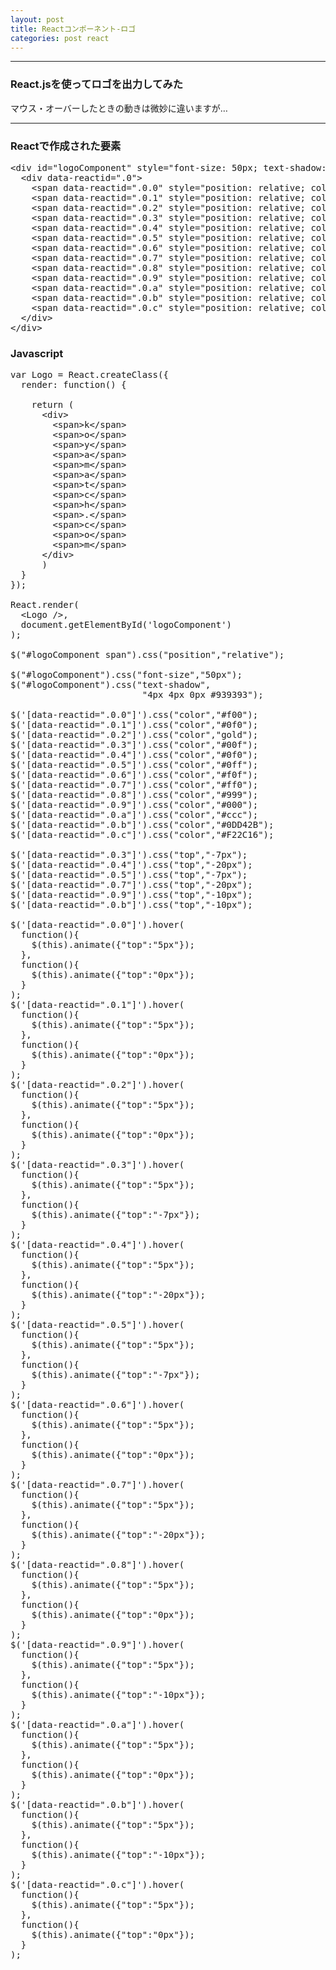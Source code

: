 ```yaml
---
layout: post
title: Reactコンポーネント-ロゴ
categories: post react
---
```


-----

### React.jsを使ってロゴを出力してみた

マウス・オーバーしたときの動きは微妙に違いますが…



<div id="logoComponent"></div>

-----

### Reactで作成された要素
<pre>
&lt;div id="logoComponent" style="font-size: 50px; text-shadow: rgb(147, 147, 147) 4px 4px 0px;">
  &lt;div data-reactid=".0">
    &lt;span data-reactid=".0.0" style="position: relative; color: rgb(255, 0, 0);">k&lt;/span>
    &lt;span data-reactid=".0.1" style="position: relative; color: rgb(0, 255, 0);">o&lt;/span>
    &lt;span data-reactid=".0.2" style="position: relative; color: rgb(255, 215, 0);">y&lt;/span>
    &lt;span data-reactid=".0.3" style="position: relative; color: rgb(0, 0, 255); top: -7px;">a&lt;/span>
    &lt;span data-reactid=".0.4" style="position: relative; color: rgb(0, 255, 0); top: -20px;">m&lt;/span>
    &lt;span data-reactid=".0.5" style="position: relative; color: rgb(0, 255, 255); top: -7px;">a&lt;/span>
    &lt;span data-reactid=".0.6" style="position: relative; color: rgb(255, 0, 255);">t&lt;/span>
    &lt;span data-reactid=".0.7" style="position: relative; color: rgb(255, 255, 0); top: -20px;">c&lt;/span>
    &lt;span data-reactid=".0.8" style="position: relative; color: rgb(153, 153, 153);">h&lt;/span>
    &lt;span data-reactid=".0.9" style="position: relative; color: rgb(0, 0, 0); top: -10px;">.&lt;/span>
    &lt;span data-reactid=".0.a" style="position: relative; color: rgb(204, 204, 204); top: 0px;">c&lt;/span>
    &lt;span data-reactid=".0.b" style="position: relative; color: rgb(13, 212, 43); top: -10px;">o&lt;/span>
    &lt;span data-reactid=".0.c" style="position: relative; color: rgb(242, 44, 22);">m&lt;/span>
  &lt;/div>
&lt;/div>      
</pre>
### Javascript
<pre>
var Logo = React.createClass({
  render: function() {

    return (
      &lt;div>  
        &lt;span>k&lt;/span>
        &lt;span>o&lt;/span>
        &lt;span>y&lt;/span>
        &lt;span>a&lt;/span>
        &lt;span>m&lt;/span>
        &lt;span>a&lt;/span>
        &lt;span>t&lt;/span>
        &lt;span>c&lt;/span>
        &lt;span>h&lt;/span>
        &lt;span>.&lt;/span>
        &lt;span>c&lt;/span>
        &lt;span>o&lt;/span>
        &lt;span>m&lt;/span>
      &lt;/div>    
      )
  }
});

React.render(
  &lt;Logo />,
  document.getElementById('logoComponent')
);

$("#logoComponent span").css("position","relative");

$("#logoComponent").css("font-size","50px");
$("#logoComponent").css("text-shadow",
                         "4px 4px 0px #939393");

$('[data-reactid=".0.0"]').css("color","#f00");
$('[data-reactid=".0.1"]').css("color","#0f0");
$('[data-reactid=".0.2"]').css("color","gold");
$('[data-reactid=".0.3"]').css("color","#00f");
$('[data-reactid=".0.4"]').css("color","#0f0");
$('[data-reactid=".0.5"]').css("color","#0ff");
$('[data-reactid=".0.6"]').css("color","#f0f");
$('[data-reactid=".0.7"]').css("color","#ff0");
$('[data-reactid=".0.8"]').css("color","#999");
$('[data-reactid=".0.9"]').css("color","#000");
$('[data-reactid=".0.a"]').css("color","#ccc");
$('[data-reactid=".0.b"]').css("color","#0DD42B");
$('[data-reactid=".0.c"]').css("color","#F22C16");

$('[data-reactid=".0.3"]').css("top","-7px");
$('[data-reactid=".0.4"]').css("top","-20px");
$('[data-reactid=".0.5"]').css("top","-7px");
$('[data-reactid=".0.7"]').css("top","-20px");
$('[data-reactid=".0.9"]').css("top","-10px");
$('[data-reactid=".0.b"]').css("top","-10px");

$('[data-reactid=".0.0"]').hover(
  function(){
    $(this).animate({"top":"5px"});
  },
  function(){
    $(this).animate({"top":"0px"});
  }
);
$('[data-reactid=".0.1"]').hover(
  function(){
    $(this).animate({"top":"5px"});
  },
  function(){
    $(this).animate({"top":"0px"});
  }
);
$('[data-reactid=".0.2"]').hover(
  function(){
    $(this).animate({"top":"5px"});
  },
  function(){
    $(this).animate({"top":"0px"});
  }
);
$('[data-reactid=".0.3"]').hover(
  function(){
    $(this).animate({"top":"5px"});
  },
  function(){
    $(this).animate({"top":"-7px"});
  }
);
$('[data-reactid=".0.4"]').hover(
  function(){
    $(this).animate({"top":"5px"});
  },
  function(){
    $(this).animate({"top":"-20px"});
  }
);
$('[data-reactid=".0.5"]').hover(
  function(){
    $(this).animate({"top":"5px"});
  },
  function(){
    $(this).animate({"top":"-7px"});
  }
);
$('[data-reactid=".0.6"]').hover(
  function(){
    $(this).animate({"top":"5px"});
  },
  function(){
    $(this).animate({"top":"0px"});
  }
);
$('[data-reactid=".0.7"]').hover(
  function(){
    $(this).animate({"top":"5px"});
  },
  function(){
    $(this).animate({"top":"-20px"});
  }
);
$('[data-reactid=".0.8"]').hover(
  function(){
    $(this).animate({"top":"5px"});
  },
  function(){
    $(this).animate({"top":"0px"});
  }
);
$('[data-reactid=".0.9"]').hover(
  function(){
    $(this).animate({"top":"5px"});
  },
  function(){
    $(this).animate({"top":"-10px"});
  }
);
$('[data-reactid=".0.a"]').hover(
  function(){
    $(this).animate({"top":"5px"});
  },
  function(){
    $(this).animate({"top":"0px"});
  }
);
$('[data-reactid=".0.b"]').hover(
  function(){
    $(this).animate({"top":"5px"});
  },
  function(){
    $(this).animate({"top":"-10px"});
  }
);
$('[data-reactid=".0.c"]').hover(
  function(){
    $(this).animate({"top":"5px"});
  },
  function(){
    $(this).animate({"top":"0px"});
  }
);

</pre>

<script src="{{site.url}}/js/jquery.js"></script>
<script src="{{site.url}}/assets/googlecodeprettify/prettify.js"></script>
<script src="{{site.url}}/js/bootstrap.js"></script>
<script src="{{site.url}}/js/react.js"></script>
<script src="{{site.url}}/js/JSXTransformer.js"></script>
<script src="https://cdnjs.cloudflare.com/ajax/libs/marked/0.3.2/marked.min.js"></script>
<script type="text/jsx">
var $window = $(window)
// make code pretty
window.prettyPrint && prettyPrint()
$('pre').addClass('prettyprint');
  prettyPrint();
$('pre').css("background","#000");
$('pre').css("font-size","1.1em");

var Logo = React.createClass({
  render: function() {

    return (
      <div>  
        <span>k</span>
        <span>o</span>
        <span>y</span>
        <span>a</span>
        <span>m</span>
        <span>a</span>
        <span>t</span>
        <span>c</span>
        <span>h</span>
        <span>.</span>
        <span>c</span>
        <span>o</span>
        <span>m</span>
      </div>    
      )
  }
});

React.render(
  <Logo />,
  document.getElementById('logoComponent')
);

/*
#logo span {
display: inline-block;
position: relative;
letter-spacing: -1px;
-webkit-transition: all 0.2s ease-out;
}
*/
$("#logoComponent span").css("position","relative");

$("#logoComponent").css("font-size","50px");
$("#logoComponent").css("text-shadow", "4px 4px 0px #939393");

$('[data-reactid=".0.0"]').css("color","#f00");
$('[data-reactid=".0.1"]').css("color","#0f0");
$('[data-reactid=".0.2"]').css("color","gold");
$('[data-reactid=".0.3"]').css("color","#00f");
$('[data-reactid=".0.4"]').css("color","#0f0");
$('[data-reactid=".0.5"]').css("color","#0ff");
$('[data-reactid=".0.6"]').css("color","#f0f");
$('[data-reactid=".0.7"]').css("color","#ff0");
$('[data-reactid=".0.8"]').css("color","#999");
$('[data-reactid=".0.9"]').css("color","#000");
$('[data-reactid=".0.a"]').css("color","#ccc");
$('[data-reactid=".0.b"]').css("color","#0DD42B");
$('[data-reactid=".0.c"]').css("color","#F22C16");

$('[data-reactid=".0.3"]').css("top","-7px");
$('[data-reactid=".0.4"]').css("top","-20px");
$('[data-reactid=".0.5"]').css("top","-7px");
$('[data-reactid=".0.7"]').css("top","-20px");
$('[data-reactid=".0.9"]').css("top","-10px");
$('[data-reactid=".0.b"]').css("top","-10px");

$('[data-reactid=".0.0"]').hover(
  function(){
    $(this).animate({"top":"5px"});
  },
  function(){
    $(this).animate({"top":"0px"});
  }
);
$('[data-reactid=".0.1"]').hover(
  function(){
    $(this).animate({"top":"5px"});
  },
  function(){
    $(this).animate({"top":"0px"});
  }
);
$('[data-reactid=".0.2"]').hover(
  function(){
    $(this).animate({"top":"5px"});
  },
  function(){
    $(this).animate({"top":"0px"});
  }
);
$('[data-reactid=".0.3"]').hover(
  function(){
    $(this).animate({"top":"5px"});
  },
  function(){
    $(this).animate({"top":"-7px"});
  }
);
$('[data-reactid=".0.4"]').hover(
  function(){
    $(this).animate({"top":"5px"});
  },
  function(){
    $(this).animate({"top":"-20px"});
  }
);
$('[data-reactid=".0.5"]').hover(
  function(){
    $(this).animate({"top":"5px"});
  },
  function(){
    $(this).animate({"top":"-7px"});
  }
);
$('[data-reactid=".0.6"]').hover(
  function(){
    $(this).animate({"top":"5px"});
  },
  function(){
    $(this).animate({"top":"0px"});
  }
);
$('[data-reactid=".0.7"]').hover(
  function(){
    $(this).animate({"top":"5px"});
  },
  function(){
    $(this).animate({"top":"-20px"});
  }
);
$('[data-reactid=".0.8"]').hover(
  function(){
    $(this).animate({"top":"5px"});
  },
  function(){
    $(this).animate({"top":"0px"});
  }
);
$('[data-reactid=".0.9"]').hover(
  function(){
    $(this).animate({"top":"5px"});
  },
  function(){
    $(this).animate({"top":"-10px"});
  }
);
$('[data-reactid=".0.a"]').hover(
  function(){
    $(this).animate({"top":"5px"});
  },
  function(){
    $(this).animate({"top":"0px"});
  }
);
$('[data-reactid=".0.b"]').hover(
  function(){
    $(this).animate({"top":"5px"});
  },
  function(){
    $(this).animate({"top":"-10px"});
  }
);
$('[data-reactid=".0.c"]').hover(
  function(){
    $(this).animate({"top":"5px"});
  },
  function(){
    $(this).animate({"top":"0px"});
  }
);


</script>
